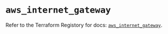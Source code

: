 # `aws_internet_gateway`

Refer to the Terraform Registory for docs: [`aws_internet_gateway`](https://www.terraform.io/docs/providers/aws/r/internet_gateway).
